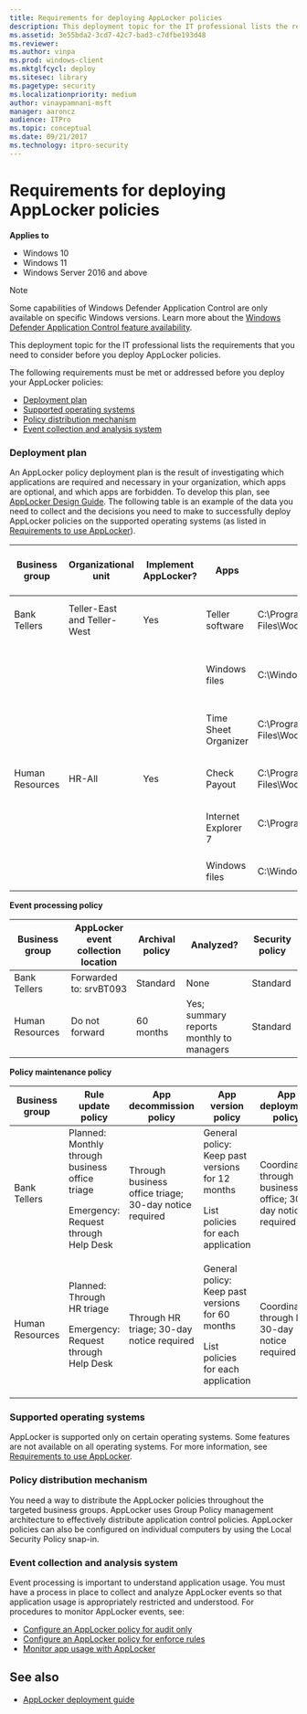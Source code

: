 ```yaml
---
title: Requirements for deploying AppLocker policies 
description: This deployment topic for the IT professional lists the requirements that you need to consider before you deploy AppLocker policies.
ms.assetid: 3e55bda2-3cd7-42c7-bad3-c7dfbe193d48
ms.reviewer: 
ms.author: vinpa
ms.prod: windows-client
ms.mktglfcycl: deploy
ms.sitesec: library
ms.pagetype: security
ms.localizationpriority: medium
author: vinaypamnani-msft
manager: aaroncz
audience: ITPro
ms.topic: conceptual
ms.date: 09/21/2017
ms.technology: itpro-security
---
```


# Requirements for deploying AppLocker policies

**Applies to**

- Windows 10
- Windows 11
- Windows Server 2016 and above

>[!NOTE]
>Some capabilities of Windows Defender Application Control are only available on specific Windows versions. Learn more about the [Windows Defender Application Control feature availability](/windows/security/threat-protection/windows-defender-application-control/feature-availability).

This deployment topic for the IT professional lists the requirements that you need to consider before you deploy AppLocker policies.

The following requirements must be met or addressed before you deploy your AppLocker policies:
-   [Deployment plan](#bkmk-reqdepplan)
-   [Supported operating systems](#bkmk-reqsupportedos)
-   [Policy distribution mechanism](#bkmk-reqpolicydistmech)
-   [Event collection and analysis system](#bkmk-reqeventcollectionsystem)

### <a href="" id="bkmk-reqdepplan"></a>Deployment plan

An AppLocker policy deployment plan is the result of investigating which applications are required and necessary in your organization, which apps are optional, and which apps are forbidden. To develop this plan, see [AppLocker Design Guide](applocker-policies-design-guide.md). The following table is an example of the data you need to collect and the decisions you need to make to successfully deploy AppLocker policies on the supported operating systems (as listed in [Requirements to use AppLocker](requirements-to-use-applocker.md)).

|Business group|Organizational unit|Implement AppLocker?|Apps|Installation path|Use default rule or define new rule condition|Allow or deny|GPO name|Support policy|
|--- |--- |--- |--- |--- |--- |--- |--- |--- |
|Bank Tellers|Teller-East and Teller-West|Yes|Teller software|C:\Program Files\Woodgrove\Teller.exe|File is signed; create a publisher condition|Allow|Tellers|Web help|
||||Windows files|C:\Windows|Create a path exception to the default rule to exclude \Windows\Temp|Allow||Help Desk|
||||Time Sheet Organizer|C:\Program Files\Woodgrove\HR\Timesheet.exe|File is not signed; create a file hash condition|Allow||Web help|
|Human Resources|HR-All|Yes|Check Payout|C:\Program Files\Woodgrove\HR\Checkcut.exe|File is signed; create a publisher condition|Allow|HR|Web help|
||||Internet Explorer 7|C:\Program Files\Internet Explorer</p>|File is signed; create a publisher condition|Deny||Help Desk|
||||Windows files|C:\Windows|Use the default rule for the Windows path|Allow||Help Desk|
 
<b>Event processing policy</b>

|Business group|AppLocker event collection location|Archival policy|Analyzed?|Security policy|
|--- |--- |--- |--- |--- |
|Bank Tellers|Forwarded to: srvBT093|Standard|None|Standard|
|Human Resources|Do not forward|60 months|Yes; summary reports monthly to managers|Standard|
 
<b>Policy maintenance policy</b>

|Business group|Rule update policy|App decommission policy|App version policy|App deployment policy|
|--- |--- |--- |--- |--- |
|Bank Tellers|Planned: Monthly through business office triage<p>Emergency: Request through Help Desk|Through business office triage; 30-day notice required|General policy: Keep past versions for 12 months<p>List policies for each application|Coordinated through business office; 30-day notice required|
|Human Resources|Planned: Through HR triage<p>Emergency: Request through Help Desk|Through HR triage; 30-day notice required|General policy: Keep past versions for 60 months<p>List policies for each application|Coordinated through HR; 30-day notice required|
 
### <a href="" id="bkmk-reqsupportedos"></a>Supported operating systems

AppLocker is supported only on certain operating systems. Some features are not available on all operating systems. For more information, see [Requirements to use AppLocker](requirements-to-use-applocker.md).

### <a href="" id="bkmk-reqpolicydistmech"></a>Policy distribution mechanism

You need a way to distribute the AppLocker policies throughout the targeted business groups. AppLocker uses Group Policy management architecture to effectively distribute application control policies. AppLocker policies can also be configured on individual computers by using the Local Security Policy snap-in.

### <a href="" id="bkmk-reqeventcollectionsystem"></a>Event collection and analysis system

Event processing is important to understand application usage. You must have a process in place to collect and analyze AppLocker events so that application usage is appropriately restricted and understood. For procedures to monitor AppLocker events, see:
-   [Configure an AppLocker policy for audit only](configure-an-applocker-policy-for-audit-only.md)
-   [Configure an AppLocker policy for enforce rules](configure-an-applocker-policy-for-enforce-rules.md)
-   [Monitor app usage with AppLocker](monitor-application-usage-with-applocker.md)

## See also

- [AppLocker deployment guide](applocker-policies-deployment-guide.md)

